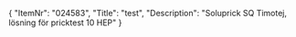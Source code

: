 {
  "ItemNr": "024583",
  "Title": "test",
  "Description": "Soluprick SQ Timotej, lösning för pricktest 10 HEP"
}